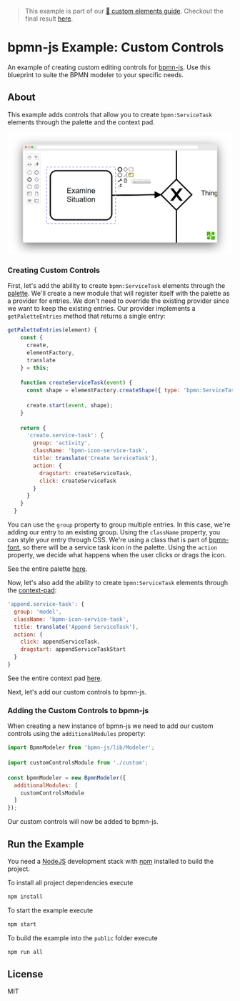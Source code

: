 > This example is part of our [:notebook: custom elements guide](https://github.com/bpmn-io/bpmn-js-examples/tree/master/custom-elements). Checkout the final result [here](https://github.com/bpmn-io/bpmn-js-example-custom-elements).


# bpmn-js Example: Custom Controls

An example of creating custom editing controls for [bpmn-js](https://github.com/bpmn-io/bpmn-js). Use this blueprint to suite the BPMN modeler to your specific needs.


## About

This example adds controls that allow you to create `bpmn:ServiceTask` elements through the palette and the context pad.

![Screencast](docs/screenshot.png)

### Creating Custom Controls

First, let's add the ability to create `bpmn:ServiceTask` elements through the [palette](https://github.com/bpmn-io/diagram-js/blob/master/lib/features/palette/Palette.js). We'll create a new module that will register itself with the palette as a provider for entries. We don't need to override the existing provider since we want to keep the existing entries. Our provider implements a `getPaletteEntries` method that returns a single entry:

```javascript
getPaletteEntries(element) {
    const {
      create,
      elementFactory,
      translate
    } = this;

    function createServiceTask(event) {
      const shape = elementFactory.createShape({ type: 'bpmn:ServiceTask' });

      create.start(event, shape);
    }

    return {
      'create.service-task': {
        group: 'activity',
        className: 'bpmn-icon-service-task',
        title: translate('Create ServiceTask'),
        action: {
          dragstart: createServiceTask,
          click: createServiceTask
        }
      }
    }
  }
```

You can use the `group` property to group multiple entries. In this case, we're adding our entry to an existing group. Using the `className` property, you can style your entry through CSS. We're using a class that is part of [bpmn-font](https://github.com/bpmn-io/bpmn-font), so there will be a service task icon in the palette. Using the `action` property, we decide what happens when the user clicks or drags the icon.

See the entire palette [here](app/custom/CustomPalette.js).

Now, let's also add the ability to create `bpmn:ServiceTask` elements through the [context-pad](https://github.com/bpmn-io/diagram-js/blob/master/lib/features/context-pad/ContextPad.js):

```javascript
'append.service-task': {
  group: 'model',
  className: 'bpmn-icon-service-task',
  title: translate('Append ServiceTask'),
  action: {
    click: appendServiceTask,
    dragstart: appendServiceTaskStart
  }
}
```

See the entire context pad [here](app/custom/CustomContextPad.js).

Next, let's add our custom controls to bpmn-js.

### Adding the Custom Controls to bpmn-js

When creating a new instance of bpmn-js we need to add our custom controls using the `additionalModules` property:

```javascript
import BpmnModeler from 'bpmn-js/lib/Modeler';

import customControlsModule from './custom';

const bpmnModeler = new BpmnModeler({
  additionalModules: [
    customControlsModule
  ]
});
```

Our custom controls will now be added to bpmn-js.

## Run the Example

You need a [NodeJS](http://nodejs.org) development stack with [npm](https://npmjs.org) installed to build the project.

To install all project dependencies execute

```sh
npm install
```

To start the example execute

```sh
npm start
```

To build the example into the `public` folder execute

```sh
npm run all
```


## License

MIT
